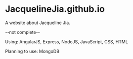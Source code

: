 # JacquelineJia.github.io
A website about Jacqueline Jia.

--not complete--

Using: AngularJS, Express, NodeJS, JavaScript, CSS, HTML

Planning to use: MongoDB
